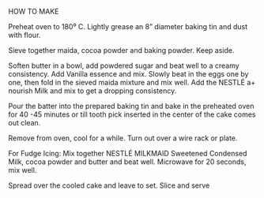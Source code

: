 
HOW TO MAKE 

Preheat oven to 180⁰ C.  Lightly grease an 8” diameter baking tin and dust with flour.
 
Sieve together maida, cocoa powder and baking powder. Keep aside.
 
Soften butter in a bowl, add powdered sugar and beat well to a creamy consistency. Add Vanilla essence and mix. Slowly beat in the eggs one by one, then fold in the sieved maida mixture and mix well.  Add the NESTLÉ a+ nourish Milk and mix to get a dropping consistency.
 
Pour the batter into the prepared baking tin and bake in the preheated oven for 40 -45 minutes or till tooth pick inserted in the center of the cake comes out clean.
 
Remove from oven, cool for a while. Turn out over a wire rack or plate.
 
For Fudge Icing: Mix together NESTLÉ MILKMAID Sweetened Condensed Milk, cocoa powder and butter and beat well. Microwave for 20 seconds, mix well.
 
Spread over the cooled cake and leave to set. Slice and serve
